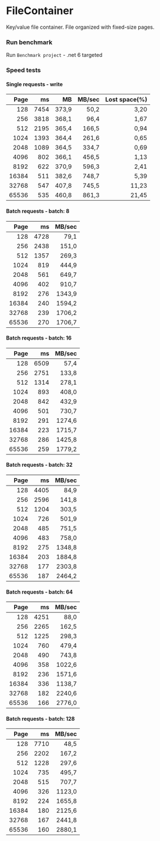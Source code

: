 # FileContainer

Key/value file container.
File organized with fixed-size pages.

### Run benchmark

Run `Benchmark project` - .net 6 targeted

### Speed tests

#### Single requests - write

|Page   |ms  |   MB     | MB/sec  |Lost space(%)|
|---:|---:|---:|---:|---:|
|128    |7454|   373,9  | 50,2    |3,20   |
|256    |3818|   368,1  | 96,4    |1,67   |
|512    |2195|   365,4  | 166,5   |0,94   |
|1024   |1393|   364,4  | 261,6   |0,65   |
|2048   |1089|   364,5  | 334,7   |0,69   |
|4096   | 802|    366,1 |  456,5  | 1,13  |
|8192   | 622|    370,9 |  596,3  | 2,41  |
|16384  | 511|    382,6 |  748,7  | 5,39  |
|32768  | 547|    407,8 |  745,5  | 11,23 |
|65536  | 535|    460,8 |  861,3  | 21,45 |

#### Batch requests - batch: 8

|Page  |   ms  |    MB/sec|
|-----:|------:|----------:|
|128   |4728   | 79,1|
|256   |2438   | 151,0|
|512   |1357   | 269,3|
|1024  | 819   |  444,9|
|2048  | 561   |  649,7|
|4096  | 402   |  910,7|
|8192  | 276   |  1343,9|
|16384 |  240  |   1594,2|
|32768 |  239  |   1706,2|
|65536 |  270  |   1706,7|

#### Batch requests - batch: 16
|Page  |   ms  |    MB/sec|
|-----:|------:|---------:|
|128   |6509   | 57,4|
|256   |2751   | 133,8|
|512   |1314   | 278,1|
|1024  | 893   |  408,0|
|2048  | 842   |  432,9|
|4096  | 501   |  730,7|
|8192  | 291   |  1274,6|
|16384 |  223  |   1715,7|
|32768 |  286  |   1425,8|
|65536 |  259  |   1779,2|

#### Batch requests - batch: 32
|Page  |   ms  |    MB/sec|
|-----:|------:|----------:|
|128   |4405   | 84,9|
|256   |2596   | 141,8|
|512   |1204   | 303,5|
|1024  | 726   |  501,9|
|2048  | 485   |  751,5|
|4096  | 483   |  758,0|
|8192  | 275   |  1348,8|
|16384 |  203  |   1884,8|
|32768 |  177  |   2303,8|
|65536 |  187  |   2464,2|

#### Batch requests - batch: 64
|Page  |   ms  |    MB/sec|
|-----:|------:|----------:|
|128   |4251   |88,0|
|256   |2265   |162,5|
|512   |1225   |298,3|
|1024  | 760   | 479,4|
|2048  | 490   | 743,8|
|4096  | 358   | 1022,6|
|8192  | 236   | 1571,6|
|16384 |  336  |  1138,7|
|32768 |  182  |  2240,6|
|65536 |  166  |  2776,0|

#### Batch requests - batch: 128
|Page  |   ms  |    MB/sec|
|-----:|------:|----------:|
|128   |7710   | 48,5|
|256   |2202   | 167,2|
|512   |1228   | 297,6|
|1024  | 735   |  495,7|
|2048  | 515   |  707,7|
|4096  | 326   |  1123,0|
|8192  | 224   |  1655,8|
|16384 |  180  |   2125,6|
|32768 |  167  |   2441,8|
|65536 |  160  |   2880,1|